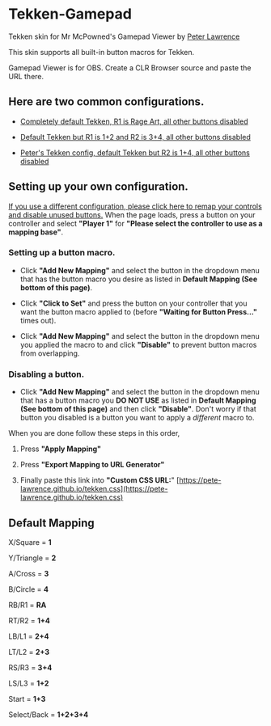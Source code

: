 # Tekken-Gamepad
Tekken skin for Mr McPowned's Gamepad Viewer by [Peter Lawrence](https://steamcommunity.com/id/PeterLawrence/)

This skin supports all built-in button macros for Tekken.

Gamepad Viewer is for OBS. Create a CLR Browser source and paste the URL there.

## Here are two common configurations.
* [Completely default Tekken, R1 is Rage Art, all other buttons disabled](https://gamepadviewer.com/?p=1&css=https%3A%2F%2Fpete-lawrence.github.io%2Ftekken.css&map=%7B%22mapping%22%3A%5B%7B%22targetType%22%3A%22buttons%22%2C%22target%22%3A%2211%22%2C%22disabled%22%3Atrue%7D%2C%7B%22targetType%22%3A%22buttons%22%2C%22target%22%3A%2210%22%2C%22disabled%22%3Atrue%7D%2C%7B%22targetType%22%3A%22buttons%22%2C%22target%22%3A%228%22%2C%22disabled%22%3Atrue%7D%2C%7B%22targetType%22%3A%22buttons%22%2C%22target%22%3A%229%22%2C%22disabled%22%3Atrue%7D%2C%7B%22targetType%22%3A%22buttons%22%2C%22target%22%3A%227%22%2C%22disabled%22%3Atrue%7D%2C%7B%22targetType%22%3A%22buttons%22%2C%22target%22%3A%226%22%2C%22disabled%22%3Atrue%7D%2C%7B%22targetType%22%3A%22buttons%22%2C%22target%22%3A%224%22%2C%22disabled%22%3Atrue%7D%5D%7D)

* [Default Tekken but R1 is 1+2 and R2 is 3+4, all other buttons disabled](https://gamepadviewer.com/?p=1&css=https%3A%2F%2Fpete-lawrence.github.io%2Ftekken.css&map=%7B%22mapping%22%3A%5B%7B%22targetType%22%3A%22buttons%22%2C%22target%22%3A%228%22%2C%22disabled%22%3Atrue%7D%2C%7B%22targetType%22%3A%22buttons%22%2C%22target%22%3A%229%22%2C%22disabled%22%3Atrue%7D%2C%7B%22targetType%22%3A%22buttons%22%2C%22target%22%3A%226%22%2C%22disabled%22%3Atrue%7D%2C%7B%22targetType%22%3A%22buttons%22%2C%22target%22%3A%224%22%2C%22disabled%22%3Atrue%7D%2C%7B%22targetType%22%3A%22buttons%22%2C%22target%22%3A%225%22%2C%22disabled%22%3Atrue%7D%2C%7B%22targetType%22%3A%22buttons%22%2C%22target%22%3A%227%22%2C%22disabled%22%3Atrue%7D%2C%7B%22targetType%22%3A%22buttons%22%2C%22target%22%3A%2211%22%2C%22disabled%22%3Afalse%2C%22choiceType%22%3A%22buttons%22%2C%22choice%22%3A%227%22%7D%2C%7B%22targetType%22%3A%22buttons%22%2C%22target%22%3A%2210%22%2C%22disabled%22%3Afalse%2C%22choiceType%22%3A%22buttons%22%2C%22choice%22%3A%225%22%7D%5D%7D)

* [Peter's Tekken config, default Tekken but R2 is 1+4, all other buttons disabled](https://gamepadviewer.com/?p=1&css=https%3A%2F%2Fpete-lawrence.github.io%2Ftekken.css&map=%7B%22mapping%22%3A%5B%7B%22targetType%22%3A%22buttons%22%2C%22target%22%3A%228%22%2C%22disabled%22%3Atrue%7D%2C%7B%22targetType%22%3A%22buttons%22%2C%22target%22%3A%229%22%2C%22disabled%22%3Atrue%7D%2C%7B%22targetType%22%3A%22buttons%22%2C%22target%22%3A%226%22%2C%22disabled%22%3Atrue%7D%2C%7B%22targetType%22%3A%22buttons%22%2C%22target%22%3A%224%22%2C%22disabled%22%3Atrue%7D%2C%7B%22targetType%22%3A%22buttons%22%2C%22target%22%3A%2211%22%2C%22disabled%22%3Atrue%7D%2C%7B%22targetType%22%3A%22buttons%22%2C%22target%22%3A%2210%22%2C%22disabled%22%3Atrue%7D%5D%7D)

## Setting up your own configuration.
[If you use a different configuration, please click here to remap your controls and disable unused buttons.](https://gamepadviewer.com/#remap) When the page loads, press a button on your controller and select **"Player 1"** for **"Please select the controller to use as a mapping base"**.

### Setting up a button macro.
* Click **"Add New Mapping"** and select the button in the dropdown menu that has the button macro you desire as listed in **Default Mapping (See bottom of this page)**.

* Click **"Click to Set"** and press the button on your controller that you want the button macro applied to (before **"Waiting for Button Press..."** times out).

* Click **"Add New Mapping"** and select the button in the dropdown menu you applied the macro to and click **"Disable"** to prevent button macros from overlapping.

### Disabling a button.
* Click **"Add New Mapping"** and select the button in the dropdown menu that has a button macro you **DO NOT USE** as listed in **Default Mapping (See bottom of this page)** and then click **"Disable"**. Don't worry if that button you disabled is a button you want to apply a *different* macro to.

When you are done follow these steps in this order, 
1. Press **"Apply Mapping"**

2. Press **"Export Mapping to URL Generator"**

3. Finally paste this link into **"Custom CSS URL:**" [https://pete-lawrence.github.io/tekken.css](https://pete-lawrence.github.io/tekken.css)

## Default Mapping
X/Square = **1**

Y/Triangle = **2**

A/Cross = **3**

B/Circle = **4**


RB/R1 = **RA**

RT/R2 = **1+4**


LB/L1 = **2+4**

LT/L2 = **2+3**


RS/R3 = **3+4**

LS/L3 = **1+2**


Start = **1+3**

Select/Back = **1+2+3+4**
